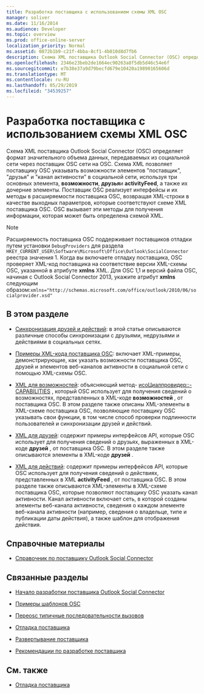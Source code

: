 ```yaml
---
title: Разработка поставщика с использованием схемы XML OSC
manager: soliver
ms.date: 11/16/2014
ms.audience: Developer
ms.topic: overview
ms.prod: office-online-server
localization_priority: Normal
ms.assetid: 0872b1b9-c21f-4bba-8cf1-4b010d8d7fb6
description: Схема XML поставщика Outlook Social Connector (OSC) определяет формат значительного объема данных, передаваемых из социальной сети через поставщик OSC сети на OSC.
ms.openlocfilehash: 2346e23beb2de1664ec90263a8f5db5d46c54e6f
ms.sourcegitcommit: e7b38e37a9d79becfd679e10420a19890165606d
ms.translationtype: MT
ms.contentlocale: ru-RU
ms.lasthandoff: 05/29/2019
ms.locfileid: "34539257"
---
```

# <a name="developing-a-provider-with-the-osc-xml-schema"></a>Разработка поставщика с использованием схемы XML OSC

Схема XML поставщика Outlook Social Connector (OSC) определяет формат значительного объема данных, передаваемых из социальной сети через поставщик OSC сети на OSC. Схема XML позволяет поставщику OSC указывать возможности элементов "поставщик", "друзья" и "канал активности" в социальной сети, используя три основных элемента, **возможности**, **друзья**и **activityFeed**, а также их дочерние элементы. Поставщик OSC реализует интерфейсы и их методы в расширяемости поставщика OSC, возвращая XML-строки в качестве выходных параметров, которые соответствуют схеме XML поставщика OSC. OSC вызывает эти методы для получения информации, которая может быть определена схемой XML.
  
> [!NOTE]
> Расширяемость поставщика OSC поддерживает поставщиков отладки путем установки `DebugProviders` для раздела `HKEY_CURRENT_USER\Software\Microsoft\Office\Outlook\SocialConnector` реестра значения 1. Когда вы включаете отладку поставщика, OSC проверяет XML-код поставщика на соответствие версии XML-схемы OSC, указанной в атрибуте **xmlns** XML. Для OSC 1,1 и версий файла OSC, начиная с Outlook Social Connector 2013, укажите атрибут **xmlns** следующим образом:`xmlns="http://schemas.microsoft.com/office/outlook/2010/06/socialprovider.xsd"`
  
## <a name="in-this-section"></a>В этом разделе

- [Синхронизация друзей и действий](synchronizing-friends-and-activities.md): в этой статье описываются различные способы синхронизации с друзьями, недрузьями и действиями в социальных сетях. 
    
- [Примеры XML-кода поставщика OSC](osc-provider-xml-examples.md): включает XML-примеры, демонстрирующие, как указать возможности поставщика OSC, друзей и элементов веб-каналов активности в социальной сети с помощью XML-схемы OSC.
    
- [XML для возможностей](xml-for-capabilities.md): объясняющий метод- [исоЦиалпровидер::-CAPABILITIES](isocialprovider-getcapabilities.md) , который OSC использует для получения сведений о возможностях, представленных в XML-коде **возможностей** , от поставщика OSC. В этом разделе также описаны XML-элементы в XML-схеме поставщика OSC, позволяющие поставщику OSC указывать свои функции, в том числе способ проверки подлинности пользователей и синхронизации друзей и действий. 
    
- [XML для друзей](xml-for-friends.md): содержит примеры интерфейсов API, которые OSC использует для получения сведений о друзьях, выраженных в XML-коде **друзей** , от поставщика OSC. В этом разделе также описываются элементы в XML-коде **друзей** . 
    
- [XML для действий](xml-for-activities.md): содержит примеры интерфейсов API, которые OSC использует для получения сведений о действиях, представленных в XML **activityFeed** , от поставщика OSC. В этом разделе также описываются XML-элементы в XML-схеме поставщика OSC, которые позволяют поставщику OSC указать канал активности. Канал активности включает сеть, в которой созданы элементы веб-канала активности, сведения о каждом элементе веб-канала активности (например, сведения о владельце, типе и публикации даты действия), а также шаблон для отображения действия. 
    
## <a name="reference"></a>Справочные материалы

- [Справочник по поставщику Outlook Social Connector](outlook-social-connector-provider-reference-0.md)
  
## <a name="related-sections"></a>Связанные разделы

- [Начало разработки поставщика Outlook Social Connector](getting-started-with-developing-an-outlook-social-connector-provider.md)
  
- [Примеры шаблонов OSC](osc-sample-templates.md)
  
- [Переosc типичные последовательности вызовов](osc-typical-calling-sequences.md)
  
- [Отладка поставщика](debugging-a-provider.md)
  
- [Развертывание поставщика](deploying-a-provider.md)
  
- [Рекомендации по разработке поставщика](best-practices-for-developing-a-provider.md)
  
## <a name="see-also"></a>См. также

- [Отладка поставщика](debugging-a-provider.md)

